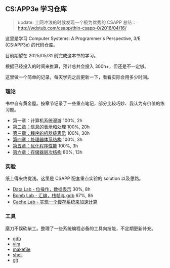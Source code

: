 ## CS:APP3e 学习仓库

> update: 
> 上网冲浪的时候发现一个极为优秀的 CSAPP 总结：http://wdxtub.com/csapp/thin-csapp-0/2016/04/16/

这里是学习 Computer Systems: A Programmer's Perspective, 3/E (CS:APP3e) 的代码仓库。

目前期望在 2025/05/31 前完成这本书的学习。

根据已经投入的时间来推算，预计总共会投入 300h+，但还是不一定够。

这里做一个简单的记录，每天学完之后更新一下，看看实际会用多少时间。

### 理论

书中自有黄金屋。按章节记录了一些重点笔记，部分比较巧妙、我认为有价值的练习题。

- 第一章：计算机系统漫游 100%, 2h
- [第二章：信息的表示和处理](./ch02/README.md) 100%, 20h
- [第三章：程序的机器级表示](./ch03/README.md) 100%, 30h
- [第四章：处理器体系结构](./ch04/README.md) 100%, 3h
- [第五章：优化程序性能](./ch05/README.md) 100%, 3h
- [第六章：存储器层次结构](./ch06/README.md) 80%, 13h

### 实验

纸上得来终觉浅。这里是 CSAPP 配套重点实验的 solution 以及思路。

- [Data Lab - 位操作，数据表示](./labs/datalab/README.md) 30%, 8h
- [Bomb Lab - 汇编，栈帧与 gdb](./labs/bomblab/README.md) 67%, 8h
- [Cache Lab - 实现一个缓存系统来加速计算](./labs/cachelab/README.md)

### 工具

磨刀不误砍柴工。整理了一些系统编程必备的工具向技能，不定期更新补充。

- [gdb](./misc/gdb/)
- [vim](./misc/vim/)
- [makefile](./misc/makefile/)
- [shell](./misc/shell/)
- [git](./misc/git/)


